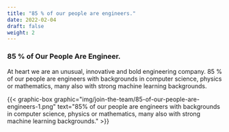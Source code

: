```yaml
---
title: "85 % of our people are engineers."
date: 2022-02-04
draft: false
weight: 2
---
```


### 85 % of Our People Are Engineer.

At heart we are an unusual, innovative and bold engineering company. 85 % of our people are engineers with backgrounds in computer science, physics or mathematics, many also with strong machine learning backgrounds.

{{< graphic-box graphic="img/join-the-team/85-of-our-people-are-engineers-1.png" text="85% of our people are engineers with backgrounds in computer science, physics or mathematics, many also with strong machine learning backgrounds." >}}

